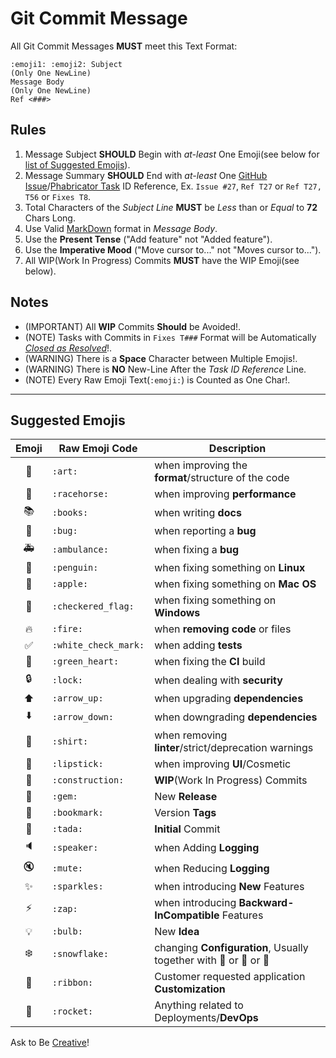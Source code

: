 Git Commit Message
===============

All Git Commit Messages **MUST** meet this Text Format:
```
:emoji1: :emoji2: Subject
(Only One NewLine)
Message Body
(Only One NewLine)
Ref <###>
```

Rules
----
1. Message Subject **SHOULD** Begin with _at-least_ One Emoji(see below for [list of Suggested Emojis](#Suggested-Emojis)).
2. Message Summary **SHOULD** End with _at-least_ One [GitHub Issue](https://github.com/features#issues)/[Phabricator Task](http://phacility.com/phabricator/maniphest/) ID Reference, Ex. `Issue #27`, `Ref T27` or `Ref T27, T56` or `Fixes T8`.
3. Total Characters of the _Subject Line_ **MUST** be _Less_ than or _Equal_ to **72** Chars Long.
4. Use Valid [MarkDown](https://daringfireball.net/projects/markdown/basics) format in _Message Body_.
5. Use the **Present Tense** ("Add feature" not "Added feature").
6. Use the **Imperative Mood** ("Move cursor to..." not "Moves cursor to...").
7. All WIP(Work In Progress) Commits **MUST** have the WIP Emoji(see below).

Notes
----
+ (IMPORTANT) All **WIP** Commits **Should** be Avoided!.
+ (NOTE) Tasks with Commits in `Fixes T###` Format will be Automatically [_Closed as Resolved_](https://help.github.com/articles/closing-issues-via-commit-messages/)!.
+ (WARNING) There is a **Space** Character between Multiple Emojis!.
+ (WARNING) There is **NO** New-Line After the _Task ID Reference_ Line.
+ (NOTE) Every Raw Emoji Text(`:emoji:`) is Counted as One Char!.

---

Suggested Emojis
-------------

| Emoji | Raw Emoji Code | Description |
|:---:|---|---|
| :art: | `:art:` | when improving the **format**/structure of the code |
| :racehorse: | `:racehorse:` | when improving **performance** |
| :books: | `:books:` | when writing **docs** |
| :bug: | `:bug:` | when reporting a **bug** |
| :ambulance: | `:ambulance:` | when fixing a **bug** |
| :penguin: | `:penguin:` | when fixing something on **Linux** |
| :apple: | `:apple:` | when fixing something on **Mac OS** |
| :checkered_flag: | `:checkered_flag:` | when fixing something on **Windows** |
| :fire: | `:fire:` | when **removing code** or files |
| :white_check_mark: | `:white_check_mark:` | when adding **tests** |
| :green_heart: | `:green_heart:` | when fixing the **CI** build |
| :lock: | `:lock:` | when dealing with **security** |
| :arrow_up: | `:arrow_up:` | when upgrading **dependencies** |
| :arrow_down: | `:arrow_down:` | when downgrading **dependencies** |
| :shirt: | `:shirt:` | when removing **linter**/strict/deprecation warnings |
| :lipstick: | `:lipstick:` | when improving **UI**/Cosmetic |
| :construction: | `:construction:` | **WIP**(Work In Progress) Commits |
| :gem: | `:gem:` | New **Release** |
| :bookmark: | `:bookmark:` | Version **Tags** |
| :tada: | `:tada:` | **Initial** Commit |
| :speaker: | `:speaker:` | when Adding **Logging** |
| :mute: | `:mute:` | when Reducing **Logging** |
| :sparkles: | `:sparkles:` | when introducing **New** Features |
| :zap: | `:zap:` | when introducing **Backward-InCompatible** Features |
| :bulb: | `:bulb:` | New **Idea** |
| :snowflake: | `:snowflake:` | changing **Configuration**, Usually together with :penguin: or :ribbon: or :rocket: |
| :ribbon: | `:ribbon:` | Customer requested application **Customization** |
| :rocket: | `:rocket:` | Anything related to Deployments/**DevOps** |

Ask to Be [Creative](http://www.emoji-cheat-sheet.com/)!